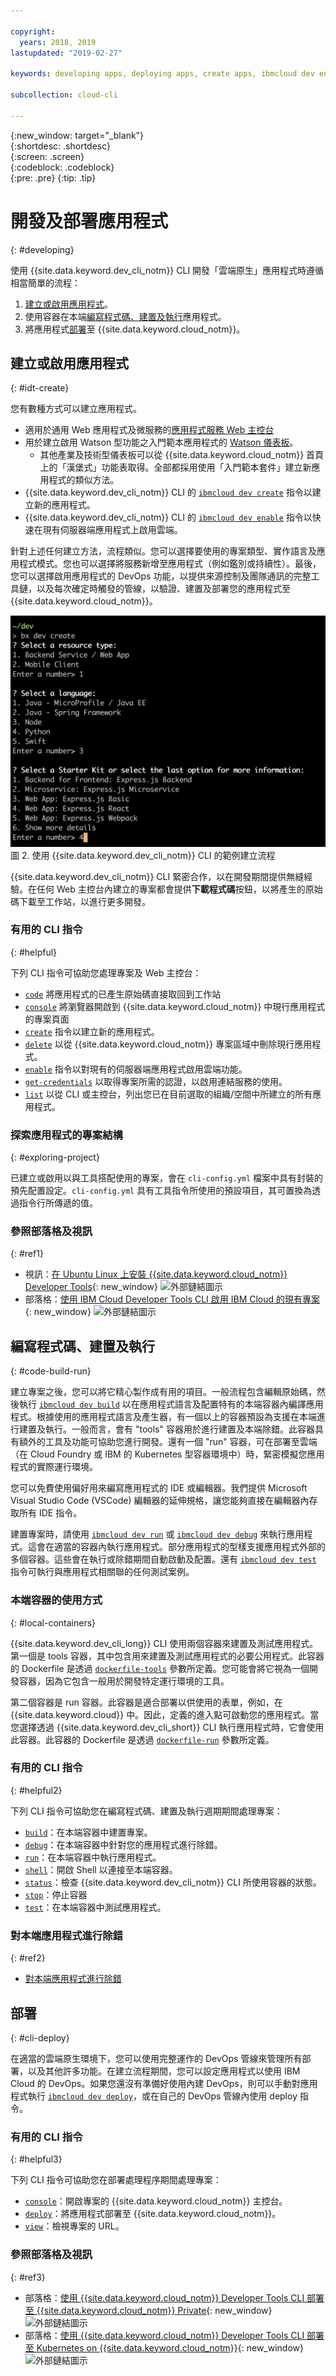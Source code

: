 ```yaml
---

copyright:
  years: 2018, 2019
lastupdated: "2019-02-27"

keywords: developing apps, deploying apps, create apps, ibmcloud dev enable, ibmcloud dev create, local containers, ibmcloud dev run, ibmcloud dev, cli blog, cli video, cli reference

subcollection: cloud-cli

---
```


{:new_window: target="_blank"}  
{:shortdesc: .shortdesc}  
{:screen: .screen}  
{:codeblock: .codeblock}  
{:pre: .pre}
{:tip: .tip}

# 開發及部署應用程式
{: #developing}

使用 {{site.data.keyword.dev_cli_notm}} CLI 開發「雲端原生」應用程式時遵循相當簡單的流程：

1. [建立或啟用應用程式](#idt-create)。
2. 使用容器在本端[編寫程式碼、建置及執行](#code-build-run)應用程式。
3. 將應用程式[部署](#cli-deploy)至 {{site.data.keyword.cloud_notm}}。

## 建立或啟用應用程式
{: #idt-create}

您有數種方式可以建立應用程式。
- 適用於通用 Web 應用程式及微服務的[應用程式服務 Web 主控台](https://cloud.ibm.com/developer/appservice/dashboard)
- 用於建立啟用 Watson 型功能之入門範本應用程式的 [Watson 儀表板](https://cloud.ibm.com/developer/watson/dashboard)。
    - 其他產業及技術型儀表板可以從 {{site.data.keyword.cloud_notm}} 首頁上的「漢堡式」功能表取得。全部都採用使用「入門範本套件」建立新應用程式的類似方法。
- {{site.data.keyword.dev_cli_notm}} CLI 的 [`ibmcloud dev create`](/docs/cli/idt?topic=cloud-cli-idt-cli#create) 指令以建立新的應用程式。
- {{site.data.keyword.dev_cli_notm}} CLI 的 [`ibmcloud dev enable`](/docs/cli/idt?topic=cloud-cli-idt-cli#enable) 指令以快速在現有伺服器端應用程式上啟用雲端。

針對上述任何建立方法，流程類似。您可以選擇要使用的專案類型、實作語言及應用程式模式。您也可以選擇將服務新增至應用程式（例如鑑別或持續性）。最後，您可以選擇啟用應用程式的 DevOps 功能，以提供來源控制及團隊通訊的完整工具鏈，以及每次確定時觸發的管線，以驗證、建置及部署您的應用程式至 {{site.data.keyword.cloud_notm}}。

![使用 {{site.data.keyword.dev_cli_notm}} CLI 的範例建立流程](create_flow.png "使用 {{site.data.keyword.dev_cli_notm}} CLI 的範例建立流程") <br> 圖 2. 使用 {{site.data.keyword.dev_cli_notm}} CLI 的範例建立流程

{{site.data.keyword.dev_cli_notm}} CLI 緊密合作，以在開發期間提供無縫經驗。在任何 Web 主控台內建立的專案都會提供**下載程式碼**按鈕，以將產生的原始碼下載至工作站，以進行更多開發。

### 有用的 CLI 指令
{: #helpful}

下列 CLI 指令可協助您處理專案及 Web 主控台：
- [`code`](/docs/cli/idt?topic=cloud-cli-idt-cli#code) 將應用程式的已產生原始碼直接取回到工作站
- [`console`](/docs/cli/idt?topic=cloud-cli-idt-cli#console) 將瀏覽器開啟到 {{site.data.keyword.cloud_notm}} 中現行應用程式的專案頁面
- [`create`](/docs/cli/idt?topic=cloud-cli-idt-cli#create) 指令以建立新的應用程式。
- [`delete`](/docs/cli/idt?topic=cloud-cli-idt-cli#delete) 以從 {{site.data.keyword.cloud_notm}} 專案區域中刪除現行應用程式。
- [`enable`](/docs/cli/idt?topic=cloud-cli-idt-cli#enable) 指令以對現有的伺服器端應用程式啟用雲端功能。
- [`get-credentials`](/docs/cli/idt?topic=cloud-cli-idt-cli#get-credentials) 以取得專案所需的認證，以啟用連結服務的使用。
- [`list`](/docs/cli/idt/?topic=cloud-cli-idt-cli#list) 以從 CLI 或主控台，列出您已在目前選取的組織/空間中所建立的所有應用程式。

### 探索應用程式的專案結構
{: #exploring-project}

已建立或啟用以與工具搭配使用的專案，會在 `cli-config.yml` 檔案中具有封裝的預先配置設定。`cli-config.yml` 具有工具指令所使用的預設項目，其可置換為透過指令行所傳遞的值。

### 參照部落格及視訊
{: #ref1}

- 視訊：[在 Ubuntu Linux 上安裝 {{site.data.keyword.cloud_notm}} Developer Tools](https://www.youtube.com/watch?v=sr7KjHAKpEs){: new_window} ![外部鏈結圖示](../../icons/launch-glyph.svg "外部鏈結圖示")
- 部落格：[使用 IBM Cloud Developer Tools CLI 啟用 IBM Cloud 的現有專案](https://www.ibm.com/blogs/bluemix/2017/09/enable-existing-projects-ibm-cloud-ibm-cloud-developer-tools-cli/){: new_window} ![外部鏈結圖示](../../icons/launch-glyph.svg "外部鏈結圖示")

## 編寫程式碼、建置及執行
{: #code-build-run}

建立專案之後，您可以將它精心製作成有用的項目。一般流程包含編輯原始碼，然後執行 [`ibmcloud dev build`](/docs/cli/idt?topic=cloud-cli-idt-cli#build) 以在應用程式語言及配置特有的本端容器內編譯應用程式。根據使用的應用程式語言及產生器，有一個以上的容器預設為支援在本端進行建置及執行。一般而言，會有 "tools" 容器用於進行建置及本端除錯。此容器具有額外的工具及功能可協助您進行開發。還有一個 "run" 容器，可在部署至雲端（在 Cloud Foundry 或 IBM 的 Kubernetes 型容器環境中）時，緊密模擬您應用程式的實際運行環境。

您可以免費使用偏好用來編寫應用程式的 IDE 或編輯器。我們提供 Microsoft Visual Studio Code (VSCode) 編輯器的延伸規格，讓您能夠直接在編輯器內存取所有 IDE 指令。

建置專案時，請使用 [`ibmcloud dev run`](/docs/cli/idt?topic=cloud-cli-idt-cli#run) 或 [`ibmcloud dev debug`](/docs/cli/iddt/commands.html#debug) 來執行應用程式。這會在適當的容器內執行應用程式。部分應用程式的型樣支援應用程式外部的多個容器。這些會在執行或除錯期間自動啟動及配置。還有 [`ibmcloud dev test`](/docs/cli/idt?topic=cloud-cli-idt-cli#test) 指令可執行與應用程式相關聯的任何測試案例。

### 本端容器的使用方式
{: #local-containers}

{{site.data.keyword.dev_cli_long}} CLI 使用兩個容器來建置及測試應用程式。第一個是 tools 容器，其中包含用來建置及測試應用程式的必要公用程式。此容器的 Dockerfile 是透過 [`dockerfile-tools`](/docs/cli/idt?topic=cloud-cli-idt-cli#command-parameters) 參數所定義。您可能會將它視為一個開發容器，因為它包含一般用於開發特定運行環境的工具。

第二個容器是 run 容器。此容器是適合部署以供使用的表單，例如，在 {{site.data.keyword.cloud}} 中。因此，定義的進入點可啟動您的應用程式。當您選擇透過 {{site.data.keyword.dev_cli_short}} CLI 執行應用程式時，它會使用此容器。此容器的 Dockerfile 是透過 [`dockerfile-run`](/docs/cli/idt?topic=cloud-cli-idt-cli#run-parameters) 參數所定義。

### 有用的 CLI 指令
{: #helpful2}

下列 CLI 指令可協助您在編寫程式碼、建置及執行週期期間處理專案：
- [`build`](/docs/cli/idt?topic=cloud-cli-idt-cli#build)：在本端容器中建置專案。
- [`debug`](/docs/cli/idt?topic=cloud-cli-idt-cli#debug)：在本端容器中針對您的應用程式進行除錯。
- [`run`](/docs/cli/idt?topic=cloud-cli-idt-cli#run)：在本端容器中執行應用程式。
- [`shell`](/docs/cli/idt?topic=cloud-cli-idt-cli#shell)：開啟 Shell 以連接至本端容器。
- [`status`](/docs/cli/idt?topic=cloud-cli-idt-cli#status)：檢查 {{site.data.keyword.dev_cli_notm}} CLI 所使用容器的狀態。
- [`stop`](/docs/cli/idt?topic=cloud-cli-idt-cli#stop)：停止容器
- [`test`](/docs/cli/idt?topic=cloud-cli-idt-cli#test)：在本端容器中測試應用程式。

### 對本端應用程式進行除錯
{: #ref2}

- [對本端應用程式進行除錯](/docs/cli/idt?topic=cloud-cli-local-debug#local-debug)

## 部署
{: #cli-deploy}

在適當的雲端原生環境下，您可以使用完整運作的 DevOps 管線來管理所有部署，以及其他許多功能。在建立流程期間，您可以設定應用程式以使用 IBM Cloud 的 DevOps。如果您還沒有準備好使用內建 DevOps，則可以手動對應用程式執行 [`ibmcloud dev deploy`](/docs/cli/idt?topic=cloud-cli-idt-cli#deploy)，或在自己的 DevOps 管線內使用 deploy 指令。  

### 有用的 CLI 指令
{: #helpful3}

下列 CLI 指令可協助您在部署處理程序期間處理專案：
- [`console`](/docs/cli/idt?topic=cloud-cli-idt-cli#console)：開啟專案的 {{site.data.keyword.cloud_notm}} 主控台。
- [`deploy`](/docs/cli/idt?topic=cloud-cli-idt-cli#deploy)：將應用程式部署至 {{site.data.keyword.cloud_notm}}。
- [`view`](/docs/cli/idt?topic=cloud-cli-idt-cli#view)：檢視專案的 URL。

### 參照部落格及視訊
{: #ref3}

- 部落格：[使用 {{site.data.keyword.cloud_notm}} Developer Tools CLI 部署至 {{site.data.keyword.cloud_notm}} Private](https://www.ibm.com/blogs/bluemix/2017/09/deploying-ibm-cloud-private-ibm-cloud-developer-tools-cli/){: new_window} ![外部鏈結圖示](../../icons/launch-glyph.svg "外部鏈結圖示")
- 部落格：[使用 {{site.data.keyword.cloud_notm}} Developer Tools CLI 部署至 Kubernetes on {{site.data.keyword.cloud_notm}}](https://www.ibm.com/blogs/bluemix/2017/09/deploying-kubernetes-ibm-cloud-ibm-cloud-developer-tools-cli/){: new_window} ![外部鏈結圖示](../../icons/launch-glyph.svg "外部鏈結圖示")
